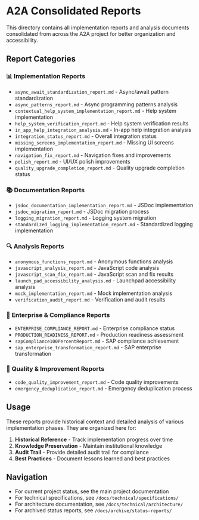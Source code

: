 # A2A Consolidated Reports

This directory contains all implementation reports and analysis documents consolidated from across the A2A project for better organization and accessibility.

## Report Categories

### 📊 **Implementation Reports**
- `async_await_standardization_report.md` - Async/await pattern standardization
- `async_patterns_report.md` - Async programming patterns analysis
- `contextual_help_system_implementation_report.md` - Help system implementation
- `help_system_verification_report.md` - Help system verification results
- `in_app_help_integration_analysis.md` - In-app help integration analysis
- `integration_status_report.md` - Overall integration status
- `missing_screens_implementation_report.md` - Missing UI screens implementation
- `navigation_fix_report.md` - Navigation fixes and improvements
- `polish_report.md` - UI/UX polish improvements
- `quality_upgrade_completion_report.md` - Quality upgrade completion status

### 📚 **Documentation Reports**
- `jsdoc_documentation_implementation_report.md` - JSDoc implementation
- `jsdoc_migration_report.md` - JSDoc migration process
- `logging_migration_report.md` - Logging system migration
- `standardized_logging_implementation_report.md` - Standardized logging implementation

### 🔍 **Analysis Reports**
- `anonymous_functions_report.md` - Anonymous functions analysis
- `javascript_analysis_report.md` - JavaScript code analysis
- `javascript_scan_fix_report.md` - JavaScript scan and fix results
- `launch_pad_accessibility_analysis.md` - Launchpad accessibility analysis
- `mock_implementation_report.md` - Mock implementation analysis
- `verification_audit_report.md` - Verification and audit results

### 🏢 **Enterprise & Compliance Reports**
- `ENTERPRISE_COMPLIANCE_REPORT.md` - Enterprise compliance status
- `PRODUCTION_READINESS_REPORT.md` - Production readiness assessment
- `sapCompliance100PercentReport.md` - SAP compliance achievement
- `sap_enterprise_transformation_report.md` - SAP enterprise transformation

### 🔧 **Quality & Improvement Reports**
- `code_quality_improvement_report.md` - Code quality improvements
- `emergency_deduplication_report.md` - Emergency deduplication process

## Usage

These reports provide historical context and detailed analysis of various implementation phases. They are organized here for:

1. **Historical Reference** - Track implementation progress over time
2. **Knowledge Preservation** - Maintain institutional knowledge
3. **Audit Trail** - Provide detailed audit trail for compliance
4. **Best Practices** - Document lessons learned and best practices

## Navigation

- For current project status, see the main project documentation
- For technical specifications, see `/docs/technical/specifications/`
- For architecture documentation, see `/docs/technical/architecture/`
- For archived status reports, see `/docs/archive/status-reports/`
